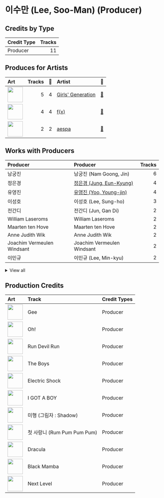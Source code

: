 # 이수만 (Lee, Soo-Man) (Producer)

## Credits by Type

| Credit Type | Tracks |
|:---|---:|
| Producer | 11 |

## Produces for Artists

| Art | Tracks | 💚 | Artist | 🔗 |
|:---|---:|---:|:---|:---|
| <img src="https://i.scdn.co/image/ab6761610000e5eb385df356841aaec34a0914aa" alt="" width="50" /> | 5 | 4 | [Girls' Generation](../../artists/girls__generation/overview.md) | [🔗](https://open.spotify.com/artist/0Sadg1vgvaPqGTOjxu0N6c) |
| <img src="https://i.scdn.co/image/ab6761610000e5ebe0cc2045ff4e90d12df91cc3" alt="" width="50" /> | 4 | 4 | [f(x)](../../artists/f(x)/overview.md) | [🔗](https://open.spotify.com/artist/3wRA5UYoo08BBKJnzyKkpF) |
| <img src="https://i.scdn.co/image/ab6761610000e5ebaa030ee09264e729a28df992" alt="" width="50" /> | 2 | 2 | [aespa](../../artists/aespa/overview.md) | [🔗](https://open.spotify.com/artist/6YVMFz59CuY7ngCxTxjpxE) |

## Works with Producers

| Producer | Producer | Tracks |
|:---|:---|---:|
| 남궁진 | 남궁진 (Nam Goong, Jin) | 6 |
| 정은경 | [정은경 (Jung, Eun-Kyung)](../정은경_(jung,_eun-kyung)/overview.md) | 4 |
| 유영진 | [유영진 (Yoo, Young-jin)](../유영진_(yoo,_young-jin)/overview.md) | 4 |
| 이성호 | 이성호 (Lee, Sung-ho) | 3 |
| 전간디 | 전간디 (Jun, Gan Di) | 2 |
| William Laseroms | William Laseroms | 2 |
| Maarten ten Hove | Maarten ten Hove | 2 |
| Anne Judith Wik | Anne Judith Wik | 2 |
| Joachim Vermeulen Windsant | Joachim Vermeulen Windsant | 2 |
| 이민규 | 이민규 (Lee, Min-kyu) | 2 |


<details>
<summary>View all</summary>

| Producer | Producer | Tracks |
|:---|:---|---:|
| 이면숙 | 이면숙 (Lee, Myun-Sook) | 1 |
| busbee | busbee | 1 |
| Will Simms | Will Simms | 1 |
| 구종필 | [구종필 (Koo, Jong-Pil)](../구종필_(koo,_jong-pil)/overview.md) | 1 |
| Gabriela Geneva | Gabriela Geneva | 1 |
| E-Tribe | E-Tribe | 1 |
| Ylva Dimberg | Ylva Dimberg | 1 |
| 서지음 | [서지음 (Seo, Ji Eum)](../서지음_(seo,_ji_eum)/overview.md) | 1 |
| 김영후 | 김영후 (Kim, Young-hu) | 1 |
| Sophie Curtis | Sophie Curtis | 1 |
| Sarah Lundbäck-Bell | Sarah Lundbäck-Bell (Lundbäck-Bell, Sarah) | 1 |
| Erik Lewander | Erik Lewander | 1 |
| 정의석 | 정의석 (Jung, Euisuk) | 1 |
| DOM | DOM | 1 |
| Sophie Ellis-Bextor | Sophie Ellis-Bextor | 1 |
| Jordan Reyes | Jordan Reyes | 1 |
| Cathy Dennis | Cathy Dennis | 1 |
| Teddy Riley | Teddy Riley | 1 |
| Iggy Strange-Dahl | Iggy Strange-Dahl | 1 |
| Shaun Lopez | Shaun Lopez | 1 |
| Adam McInnis | Adam McInnis | 1 |
| Kenzie | [Kenzie](../kenzie/overview.md) | 1 |
| Mario Marchetti | Mario Marchetti | 1 |
| Scott Chesak | Scott Chesak | 1 |
| Alex James | Alex James | 1 |
| 김정배 | 김정배 (Kim, Jung Bae) | 1 |
| Richard Garcia | Richard Garcia | 1 |
| Kalle Engstrom | Kalle Engstrom | 1 |
| 정동윤 | 정동윤 (Jung, Dong-yoon) | 1 |
| Ella Isaacson | Ella Isaacson | 1 |
| 김태성 | 김태성 (Kim, Tae Sung) | 1 |
| 홍지유 | 홍지유 (Hong, Ji Yu) | 1 |
| 김지은 | 김지은 (Kim, Ji-eun) | 1 |
| 조윤경 | [조윤경 (Jo, Yoon Kyung)](../조윤경_(jo,_yoon_kyung)/overview.md) | 1 |
| Omega | Omega | 1 |
| Rob Fusari | Rob Fusari | 1 |

</details>


## Production Credits

| Art | Track | Credit Types |
|:---|:---|:---|
| <img src="https://i.scdn.co/image/ab67616d0000b273aa7646e7aa8a4e001cb8a805" alt="" width="50" /> | Gee | Producer |
| <img src="https://i.scdn.co/image/ab67616d0000b2739b57e9b31c831fb2137c38e2" alt="" width="50" /> | Oh! | Producer |
| <img src="https://i.scdn.co/image/ab67616d0000b273286903a9b4f8bce214f1dffa" alt="" width="50" /> | Run Devil Run | Producer |
| <img src="https://i.scdn.co/image/ab67616d0000b27361d7b9988c77826dfb1db1b3" alt="" width="50" /> | The Boys | Producer |
| <img src="https://i.scdn.co/image/ab67616d0000b2735a58accf4805f4097859eeac" alt="" width="50" /> | Electric Shock | Producer |
| <img src="https://i.scdn.co/image/ab67616d0000b273fd1f3849aaaf15112389a725" alt="" width="50" /> | I GOT A BOY | Producer |
| <img src="https://i.scdn.co/image/ab67616d0000b2736f7d8c9dcc983839bd746dbc" alt="" width="50" /> | 미행 (그림자 : Shadow) | Producer |
| <img src="https://i.scdn.co/image/ab67616d0000b2736f7d8c9dcc983839bd746dbc" alt="" width="50" /> | 첫 사랑니 (Rum Pum Pum Pum) | Producer |
| <img src="https://i.scdn.co/image/ab67616d0000b2737cb7222af6927b83987206f7" alt="" width="50" /> | Dracula | Producer |
| <img src="https://i.scdn.co/image/ab67616d0000b2736f248f7695eb544a3a1955c5" alt="" width="50" /> | Black Mamba | Producer |
| <img src="https://i.scdn.co/image/ab67616d0000b2737a393b04e8ced571618223e8" alt="" width="50" /> | Next Level | Producer |
